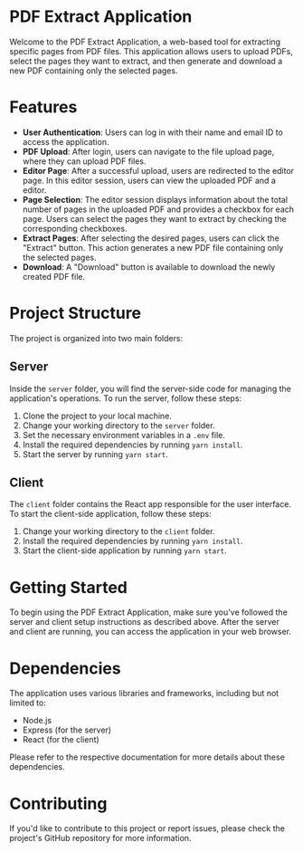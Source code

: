 # PDF Extract Application

Welcome to the PDF Extract Application, a web-based tool for extracting specific pages from PDF files. This application allows users to upload PDFs, select the pages they want to extract, and then generate and download a new PDF containing only the selected pages.


# Features

- **User Authentication**: Users can log in with their name and email ID to access the application.
- **PDF Upload**: After login, users can navigate to the file upload page, where they can upload PDF files.
- **Editor Page**: After a successful upload, users are redirected to the editor page. In this editor session, users can view the uploaded PDF and a editor.
- **Page Selection**: The editor session displays information about the total number of pages in the uploaded PDF and provides a checkbox for each page. Users can select the pages they want to extract by checking the corresponding checkboxes.
- **Extract Pages**: After selecting the desired pages, users can click the "Extract" button. This action generates a new PDF file containing only the selected pages.
- **Download**: A "Download" button is available to download the newly created PDF file.

# Project Structure

The project is organized into two main folders:

## Server

Inside the ` server ` folder, you will find the server-side code for managing the application's operations. To run the server, follow these steps:

1. Clone the project to your local machine.
2. Change your working directory to the ` server ` folder.
3. Set the necessary environment variables in a ` .env ` file.
4. Install the required dependencies by running ` yarn install `.
5. Start the server by running ` yarn start `.

## Client

The ` client ` folder contains the React app responsible for the user interface. To start the client-side application, follow these steps:

1. Change your working directory to the ` client ` folder.
2. Install the required dependencies by running ` yarn install `.
3. Start the client-side application by running ` yarn start `.


# Getting Started

To begin using the PDF Extract Application, make sure you've followed the server and client setup instructions as described above. After the server and client are running, you can access the application in your web browser.

# Dependencies

The application uses various libraries and frameworks, including but not limited to:


- Node.js
- Express (for the server)
- React (for the client)

Please refer to the respective documentation for more details about these dependencies.

# Contributing

If you'd like to contribute to this project or report issues, please check the project's GitHub repository for more information.



